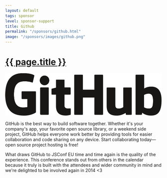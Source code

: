 ```yaml
---
layout: default
tags: sponsor
level: sponsor-support
title: Github
permalink: "/sponsors/github.html"
image: "/sponsors/images/github.png"
---
```


<h1 class="sponsor">
  <a href="{{page.permalink}}">{{ page.title }}</a>
</h1>

<img src="/sponsors/images/github.png" class="sponsor" />

GitHub is the best way to build software together. Whether it's your company's app, your favorite open source library, or a weekend side project, GitHub helps everyone work better by providing tools for easier collaboration and code sharing on any device. Start collaborating today—open source project hosting is free!

What draws GitHub to JSConf EU time and time again is the quality of the experience. This conference stands out from others in the calendar because it truly is built with the attendees and wider community in mind and we're delighted to be involved again in 2014 <3
